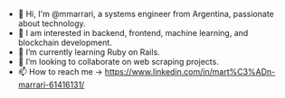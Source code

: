 - 👋 Hi, I'm @mmarrari, a systems engineer from Argentina, passionate about technology.
- 👀 I am interested in backend, frontend, machine learning, and blockchain development.
- 🌱 I’m currently learning Ruby on Rails.
- 💞️ I’m looking to collaborate on web scraping projects.
- 📫 How to reach me -> https://www.linkedin.com/in/mart%C3%ADn-marrari-61416131/

<!---
mmarrari/mmarrari is a ✨ special ✨ repository because its `README.md` (this file) appears on your GitHub profile.
You can click the Preview link to take a look at your changes.
--->
